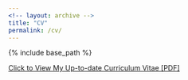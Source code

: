 ```yaml
---
<!-- layout: archive -->
title: "CV"
permalink: /cv/
---
```


{% include base_path %}

[Click to View My Up-to-date Curriculum Vitae [PDF]](https://lichengzh.github.io/files/Licheng_cv.pdf)

<!-- <embed src="https://lichengzh.github.io/files/ov.pdf" width="650" height="1800" type='application/pdf'> -->
